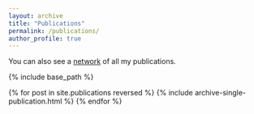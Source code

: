 ```yaml
---
layout: archive
title: "Publications"
permalink: /publications/
author_profile: true
---
```


<p>You can also see a <a href="/publications/network">network</a> of all my publications.</p>

<!--{% if author.googlescholar %}
  You can also find my articles on <a href="{{author.googlescholar}}">my Google Scholar profile</a>.
{% endif %}-->

{% include base_path %}

{% for post in site.publications reversed %}
  {% include archive-single-publication.html %}
{% endfor %}
